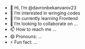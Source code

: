 - 👋 Hi, I’m @davronbekanvarov23
- 👀 I’m interested in wringing codes
- 🌱 I’m currently learning Frontend
- 💞️ I’m looking to collaborate on ...
- 📫 How to reach me ...
- 😄 Pronouns: ...
- ⚡ Fun fact: ...

<!---
davronbekanvarov23/davronbekanvarov23 is a ✨ special ✨ repository because its `README.md` (this file) appears on your GitHub profile.
You can click the Preview link to take a look at your changes.
--->
